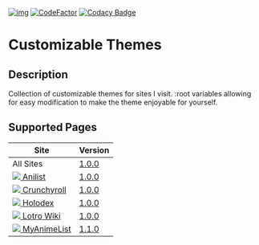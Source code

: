 [![img](https://img.shields.io/github/issues/jaxellis/Customizable-Themes.svg?style=flat-square&logo=github&logoColor=white)](https://github.com/jaxellis/Customizable-Themes/issues)
[![CodeFactor](https://www.codefactor.io/repository/github/jaxellis/Customizable-Themes/badge)](https://www.codefactor.io/repository/github/jaxellis/Customizable-Themes)
[![Codacy Badge](https://app.codacy.com/project/badge/Grade/ee8135a888ba4d6c80c52de53e22e5b6)](https://www.codacy.com/gh/jaxellis/Customizable-Themes/dashboard?utm_source=github.com&utm_medium=referral&utm_content=jaxellis/Customizable-Themes&utm_campaign=Badge_Grade)

# Customizable Themes

## Description

Collection of customizable themes for sites I visit. :root variables allowing for easy modification to make the theme enjoyable for yourself.

## Supported Pages

<!--pages-->
<table>
	<thead>
		<tr>
			<th>Site</th>
			<th>Version</th>
  </tr>
	</thead>
	<tbody>
			<tr>
			<td>
			<div title="Generic CSS to use for ALL sites."> All Sites</div>
			</td>
			<td>
				<a href="https://github.com/jaxellis/Customizable-Themes/tree/main/themes/all_sites/"> 1.0.0</a>
			</td>
		</tr>
		<tr>
			<td>
				<a href="https://www.anilist.co/"><img src="https://www.google.com/s2/favicons?domain=anilist.co/"> Anilist</a>
			</td>
			<td>
				<a href="https://github.com/jaxellis/Customizable-Themes/tree/main/themes/anilist.co/"> 1.0.0</a>
			</td>
		</tr>
		<tr>
			<td>
				<a href="https://www.crunchyroll.com/"><img src="https://www.google.com/s2/favicons?domain=crunchyroll.com"/> Crunchyroll</a>
			</td>
			<td>
				<a href="https://github.com/jaxellis/Customizable-Themes/tree/main/themes/crunchyroll.com/"> 1.0.0</a>
			</td>
		</tr>
		<tr>
			<td>
				<a href="https://holodex.net/"><img src="https://www.google.com/s2/favicons?domain=holodex.net"/> Holodex</a>
			</td>
			<td>
				<a href="https://github.com/jaxellis/Customizable-Themes/tree/main/themes/holodex.net/"> 1.0.0</a>
			</td>
		</tr>
		<tr>
			<td>
				<a href="https://www.lotro-wiki.com/"><img src="https://www.google.com/s2/favicons?domain=lotro-wiki.com"/> Lotro Wiki</a>
			</td>
			<td>
				<a href="https://github.com/jaxellis/Customizable-Themes/tree/main/themes/lotro-wiki.com/"> 1.0.0</a>
			</td>
		</tr>
		<tr>
			<td>
				<a href="https://www.myanimelist.net/"><img src="https://www.google.com/s2/favicons?domain=myanimelist.net"/> MyAnimeList</a>
			</td>
			<td>
				<a href="https://github.com/jaxellis/Customizable-Themes/tree/main/themes/myanimelist.net/"> 1.1.0</a>
			</td>
		</tr>
	</tbody>
</table>

  <!--/pages-->
